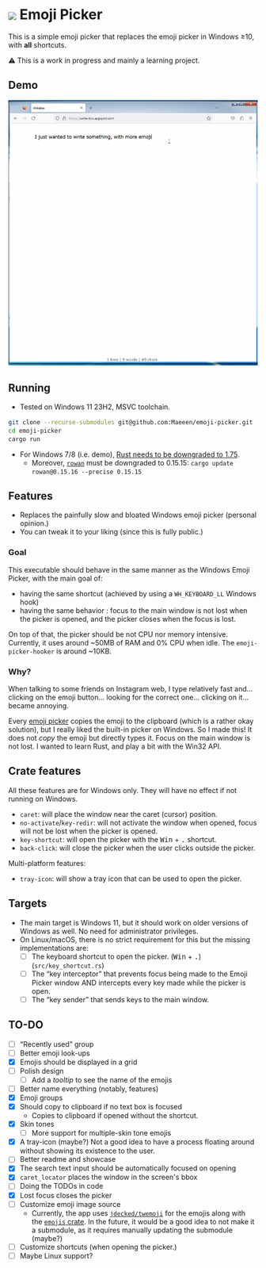 # <image src="./assets/ico-48.png" style="vertical-align: middle"> Emoji Picker 

This is a simple emoji picker that replaces the emoji picker in Windows ≥10, with **all** shortcuts. 

:warning: This is a work in progress and mainly a learning project.

## Demo

<center>

![Demo](./demo.gif)

</center>

## Running

* Tested on Windows 11 23H2, MSVC toolchain.

```bash
git clone --recurse-submodules git@github.com:Maeeen/emoji-picker.git
cd emoji-picker
cargo run
```

* For Windows 7/8 (i.e. demo), [Rust needs to be downgraded to 1.75](https://github.com/rustdesk/rustdesk/discussions/7503).
  * Moreover, [`rowan`](https://crates.io/crates/rowan) must be downgraded to 0.15.15: `cargo update rowan@0.15.16 --precise 0.15.15`

## Features

* Replaces the painfully slow and bloated Windows emoji picker (personal opinion.)
* You can tweak it to your liking (since this is fully public.)

### Goal

This executable should behave in the same manner as the Windows Emoji Picker, with the main goal of:
- having the same shortcut (achieved by using a `WH_KEYBOARD_LL` Windows hook)
- having the same behavior : focus to the main window is not lost when the picker is opened, and the picker closes when the focus is lost.

On top of that, the picker should be not CPU nor memory intensive. Currently, it uses around ~50MB of RAM and 0% CPU when idle. The `emoji-picker-hooker` is around ~10KB.

### Why?

When talking to some friends on Instagram web, I type relatively fast and… clicking on the emoji button… looking for the correct one… clicking on it… became annoying.

Every [emoji picker](https://google.com/search?q=emoji+picker+windows+github) copies the emoji to the clipboard (which is a rather okay solution), but I really liked the built-in picker on Windows.
So I made this! It does not _copy_ the emoji but directly types it. Focus on the main window is not lost. I wanted to learn Rust, and play a bit with the Win32 API.

## Crate features

All these features are for Windows only. They will have no effect if not running on Windows.

* `caret`: will place the window near the caret (cursor) position.
* `no-activate`/`key-redir`: will not activate the window when opened, focus will not be lost when the picker is opened.
* `key-shortcut`: will open the picker with the <kbd>Win</kbd> + <kbd>.</kbd> shortcut.
* `back-click`: will close the picker when the user clicks outside the picker.

Multi-platform features:

* `tray-icon`: will show a tray icon that can be used to open the picker.

## Targets

* The main target is Windows 11, but it should work on older versions of Windows as well. No need for administrator privileges.
* On Linux/macOS, there is no strict requirement for this but the missing implementations are:
  * [ ] The keyboard shortcut to open the picker. (<kbd>Win</kbd> + <kbd>.</kbd>) (`src/key_shortcut.rs`)
  * [ ] The “key interceptor” that prevents focus being made to the Emoji Picker window AND intercepts every key made while the picker is open.
  * [ ] The “key sender” that sends keys to the main window.

## TO-DO

* [ ] “Recently used” group
* [ ] Better emoji look-ups
* [x] Emojis should be displayed in a grid
* [ ] Polish design
  * [ ] Add a *tooltip* to see the name of the emojis
* [ ] Better name everything (notably, features)
* [x] Emoji groups
* [x] Should copy to clipboard if no text box is focused
  * Copies to clipboard if opened without the shortcut.
* [x] Skin tones
  * [ ] More support for multiple-skin tone emojis
* [x] A tray-icon (maybe?) Not a good idea to have a process floating around without showing its existence to the user.
* [ ] Better readme and showcase
* [x] The search text input should be automatically focused on opening
* [x] `caret_locator` places the window in the screen's bbox
* [ ] Doing the TODOs in code
* [x] Lost focus closes the picker
* [ ] Customize emoji image source
  + Currently, the app uses [`jdecked/twemoji`](https://github.com/jdecked/twemoji) for the emojis along with the [`emojis` crate](https://crates.io/crates/emojis). In the future,
    it would be a good idea to not make it a submodule, as it requires manually updating the submodule (maybe?)
* [ ] Customize shortcuts (when opening the picker.)
* [ ] Maybe Linux support?